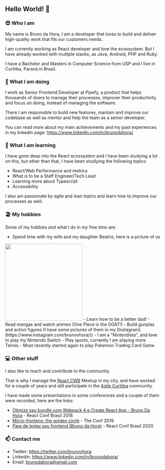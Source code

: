 ## Hello World! 👋

### 😎 Who I am

My name is Bruno da Hora, I am a developer that loves to build and deliver high-quality work that fils our customers needs.

I am currently working as React developer and love the ecossystem. But I have already worked with multiple stacks, as Java, Android, PHP and Ruby.

I have a Bachelor and Masters in Computer Science from USP and I live in Curitiba, Paraná in Brasil.

### 👷 What I am doing

I work as Senior Frontend Developer at Pipefy, a product that helps thousands of doers to manage their processes, improver their productivity and focus on doing, instead of managing the software.

There I am responsible to build new features, mantain and improve our codebase as well as mentor and help the team as a senior developer.

You can read more about my main achievements and my past experiences in my linkedin page: https://www.linkedin.com/in/brunodahora/

### 📖 What I am learning

I have gone deep into the React ecossystem and I have been studying a lot on this, but other than that, I have been studiying the following topics:

- React/Web Performance and metrics
- What is to be a Staff Engineer/Tech Lead
- Learning more about Typescript
- Accessibility

I also am passionate by agile and lean topics and learn how to improve our processes as well.

### 🏖 My hobbies

Some of my hobbies and what I do in my free time are:

- Spend time with my wife and my daughter Beatriz, here is a picture of us
<img src="https://user-images.githubusercontent.com/959629/125782047-a14ab415-aea1-44b9-8cfd-44ee5d31b3e0.png" width=250 height=250 />
- Learn how to be a better dad!
- Read mangas and watch animes (One Piece is the GOAT!)
- Build gunplas and action figures (I have some pictures of them in my [Instagram](https://www.instagram.com/brunovhora/))
- I am a "Nintendista", and love to play my Nintendo Switch
- Play sports, currently I am playing more Tennis
- Most recently started again to play Pokemon Trading Card Game

### 💻 Other stuff

I also like to teach and contribute to the community.

That is why I manage the [React CWB](https://www.meetup.com/pt-BR/ReactJS-CWB/) Meetup in my city, and have worked for a couple of years and still participate in the [Agile Curitiba](https://www.meetup.com/pt-BR/Comunidade-Agile-Curitiba/) community.

I have made some presentations in some conferences and a couple of them were recorded, here are the links:

- [Otimize seu bundle com Webpack 4 e Create React App - Bruno Da Hora](https://www.youtube.com/watch?v=bRbclvvaJ2k) - React Conf Brasil 2018
- [Micro-frontens: the golden circle](https://www.youtube.com/watch?v=B0vC-RGybOY) - The Conf 2019
- [Pare de testar seu frontend (Bruno da Hora)](https://www.youtube.com/watch?v=HO4crhqZLB0) - React Conf Brasil 2020

### 📫 Contact me

- Twitter: https://twitter.com/brunovhora
- Linkedin: https://www.linkedin.com/in/brunodahora/
- Email: [brunodahora@gmail.com](mailto:brunodahora@gmail.com)
